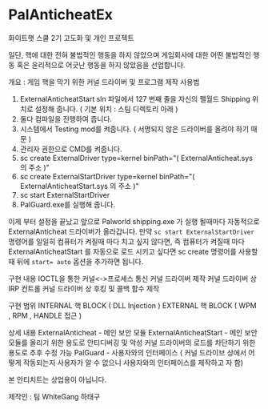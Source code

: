 # PalAnticheatEx
화이트햇 스쿨 2기 고도화 및 개인 프로젝트 


일단, 핵에 대한 전혀 불법적인 행동을 하지 않았으며 게임회사에 대한 어떤 불법적인 행동 혹은 윤리적으로 어긋난 행동을 하지 않았음을 선업합니다.

개요 : 게임 핵을 막기 위한 커널 드라이버 및 프로그램 제작
사용법 
1. ExternalAnticheatStart sln 파일에서 127 번째 줄을 자신의 펠월드 Shipping 위치로 설정해 줍니다. ( 기본 위치 : 스팀 디렉토리 아래 )
2. 둘다 컴파일을 진행하여 줍니다.
3. 시스템에서 Testing mod를 켜줍니다. ( 서명되지 않은 드라이버를 올려야 하기 때문 )
4. 관리자 권한으로 CMD를 켜줍니다.
5. sc create ExternalDriver type=kernel binPath="( ExternalAnticheat.sys 의 주소 )"
6. sc create ExternalStartDriver type=kernel binPath="( ExternalAnticheatStart.sys 의 주소 )"
7. sc start ExternalStartDriver
8. PalGuard.exe를 실행해 줍니다.

이제 부터 설정을 끝났고 앞으로 Palworld shipping.exe 가 실행 될때마다 자동적으로 ExternalAnticheat 드라이버가 올라갑니다.
만약 `sc start ExternalStartDriver`  명령어를 일일히 컴퓨터가 켜질때 마다 치고 싶지 않다면, 즉 컴퓨터가 켜질때 마다 ExternalAnticheatStart 를 자동으로 로드 시키고 싶다면
sc create 명령어를 사용할때 뒤에 `start= auto` 옵션을 추가하면 됩니다.

구현 내용
IOCTL을 통한 커널<->프로세스 통신
커널 드라이버 제작
커널 드라이버 상 IRP 컨트롤
커널 드라이버 상 후킹 및 콜백 함수 제작

구현 범위
INTERNAL 핵 BLOCK  ( DLL Injection )
EXTERNAL 핵 BLOCK  ( WPM , RPM , HANDLE 접근 )

상세 내용
ExternalAnticheat -  메인 보안 모듈
ExternalAnticheatStart  - 메인 보안 모듈를 올리기 위한 용도로 안티디버깅 및 악성 커널 드라이버의 로드를 차단하기 위한 용도로 추후 수정 가능
PalGuard - 사용자와의 인터페이스 ( 커널 드라이브 상에서 어떻게 작동되는지 사용자가 알 수 없으니 사용자와의 인터페이스를 제작하고 자 함)

본 안티치트는 상업용이 아닙니다.

제작인 : 팀 WhiteGang 하태구
